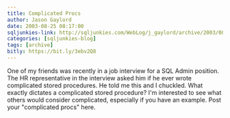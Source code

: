 ```yaml
---
title: Complicated Procs
author: Jason Gaylord
date: 2003-08-25 08:17:00
sqljunkies-link: http://sqljunkies.com/WebLog/j_gaylord/archive/2003/08/25/192.aspx
categories: [sqljunkies-blog]
tags: [archive]
bitly: https://bit.ly/3ebv2Q8
---
```


One of my friends was recently in a job interview for a SQL Admin position. The HR representative in the interview asked him if he ever wrote complicated stored procedures. He told me this and I chuckled. What exactly dictates a complicated stored procedure? I'm interested to see what others would consider complicated, especially if you have an example. Post your "complicated procs" here.